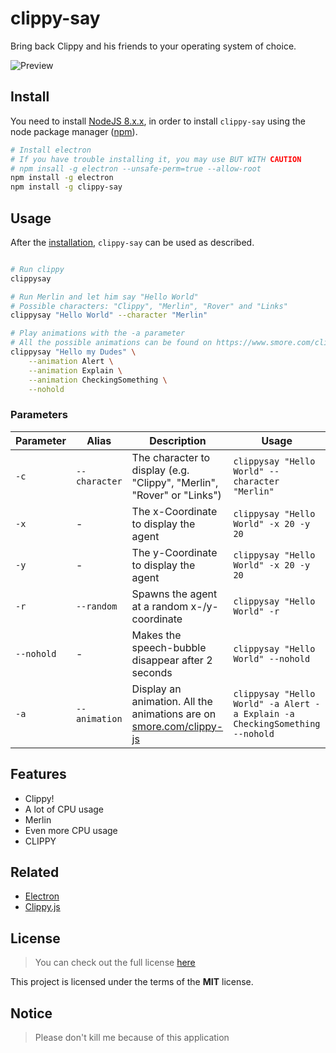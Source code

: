 # clippy-say

Bring back Clippy and his friends to your operating system of choice.

![Preview](https://i.imgur.com/dlXkv4z.gif)

## Install

You need to install [NodeJS 8.x.x](https://nodejs.org/en/), in order to install `clippy-say` using the node package manager ([npm](https://docs.npmjs.com/getting-started/what-is-npm)).

```bash
# Install electron
# If you have trouble installing it, you may use BUT WITH CAUTION
# npm insall -g electron --unsafe-perm=true --allow-root
npm install -g electron
npm install -g clippy-say
```

## Usage

After the [installation](#install), `clippy-say` can be used as described.

```bash

# Run clippy
clippysay

# Run Merlin and let him say "Hello World"
# Possible characters: "Clippy", "Merlin", "Rover" and "Links"
clippysay "Hello World" --character "Merlin"

# Play animations with the -a parameter
# All the possible animations can be found on https://www.smore.com/clippy-js
clippysay "Hello my Dudes" \
    --animation Alert \
    --animation Explain \
    --animation CheckingSomething \
    --nohold

```

### Parameters

 Parameter |     Alias     | Description | Usage
---------- | ------------- | ----------- | ------
`-c`       | `--character` | The character to display (e.g. "Clippy", "Merlin", "Rover" or "Links") | `clippysay "Hello World" --character "Merlin"`
`-x`       | -             | The x-Coordinate to display the agent | `clippysay "Hello World" -x 20 -y 20`
`-y`       | -             | The y-Coordinate to display the agent | `clippysay "Hello World" -x 20 -y 20`
`-r`       | `--random`    | Spawns the agent at a random x-/y-coordinate | `clippysay "Hello World" -r`
`--nohold` | -             | Makes the speech-bubble disappear after 2 seconds | `clippysay "Hello World" --nohold`
`-a` | `--animation`       | Display an animation. All the animations are on [smore.com/clippy-js](https://www.smore.com/clippy-js)  | `clippysay "Hello World" -a Alert -a Explain -a CheckingSomething --nohold`



## Features

- Clippy!
- A lot of CPU usage
- Merlin
- Even more CPU usage
- CLIPPY

## Related

- [Electron](https://github.com/electron/electron)
- [Clippy.js](https://www.smore.com/clippy-js)

## License

>You can check out the full license [here](LICENSE)

This project is licensed under the terms of the **MIT** license.

## Notice

> Please don't kill me because of this application
